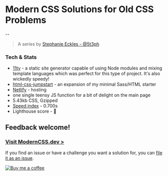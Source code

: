 # Modern CSS Solutions for Old CSS Problems
--
> A series by [Stephanie Eckles - @5t3ph](https://twitter.com/5t3ph)

### Tech & Stats

- [11ty](https://www.11ty.dev/) - a static site generator capable of using Node modules and mixing template languages which was perfect for this type of project. It's also wickedly speedy!
- [html-css-jumpstart](https://5t3ph.github.io/html-sass-jumpstart/) - an expansion of my minimal Sass/HTML starter
- [Netlify](https://www.netlify.com/) - hosting
- one single teensy JS function for a bit of delight on the main page
- 5.43kb CSS, Gzipped
- [Speed index](https://webpagetest.org/result/210409_AiDcYK_a88096000120f36896b4112e2c3f48f5/) - 0.700s
- Lighthouse score - 💯

## Feedback welcome!

### [Visit ModernCSS.dev >](https://moderncss.dev)

If you find an issue or have a challenge you want a solution for, you can [file it as an issue](https://github.com/5t3ph/moderncss-dot-dev/issues).

[![Buy me a coffee](https://cdn.buymeacoffee.com/buttons/default-violet.png)](https://www.buymeacoffee.com/moderncss)
